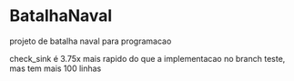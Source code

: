 # BatalhaNaval
projeto de batalha naval para programacao

check_sink é 3.75x mais rapido do que a implementacao no branch teste, mas tem mais 100 linhas
